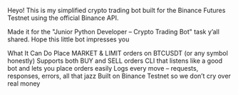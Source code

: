 Heyo!
This is my simplified crypto trading bot built for the Binance Futures Testnet using the official Binance API.

Made it for the "Junior Python Developer – Crypto Trading Bot" task y’all shared.
Hope this little bot impresses you 

What It Can Do
Place MARKET & LIMIT orders on BTCUSDT (or any symbol honestly)
Supports both BUY and SELL orders
CLI that listens like a good bot and lets you place orders easily
Logs every move – requests, responses, errors, all that jazz
Built on Binance Testnet so we don’t cry over real money

